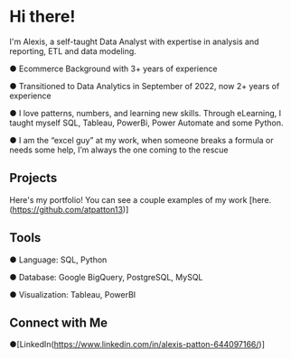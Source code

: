 # Hi there! 

I'm Alexis, a self-taught Data Analyst with expertise in analysis and reporting, ETL and data modeling.

●	Ecommerce Background with 3+ years of experience 

●	Transitioned to Data Analytics in September of 2022, now 2+ years of experience

●	I love patterns, numbers, and learning new skills. Through eLearning, I taught myself SQL, Tableau, PowerBi, Power Automate and some Python.

●	I am the “excel guy” at my work, when someone breaks a formula or needs some help, I’m always the one coming to the rescue 


## Projects
Here's my portfolio! You can see a couple examples of my work [here.(https://github.com/atpatton13)]


## Tools

● Language: SQL, Python

● Database: Google BigQuery, PostgreSQL, MySQL

● Visualization: Tableau, PowerBI

## Connect with Me

●[LinkedIn(https://www.linkedin.com/in/alexis-patton-644097166/)]
